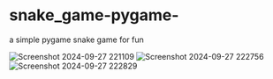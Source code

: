 # snake_game-pygame-
a simple pygame snake game for fun


![Screenshot 2024-09-27 221109](https://github.com/user-attachments/assets/d046716a-e2f0-4483-99d2-f354e772fa11)
![Screenshot 2024-09-27 222756](https://github.com/user-attachments/assets/a94f46ba-e660-4ae0-a83b-0803b26b20b7)
![Screenshot 2024-09-27 222829](https://github.com/user-attachments/assets/47d4df22-bf49-4240-836d-9e4c9c9459d4)
